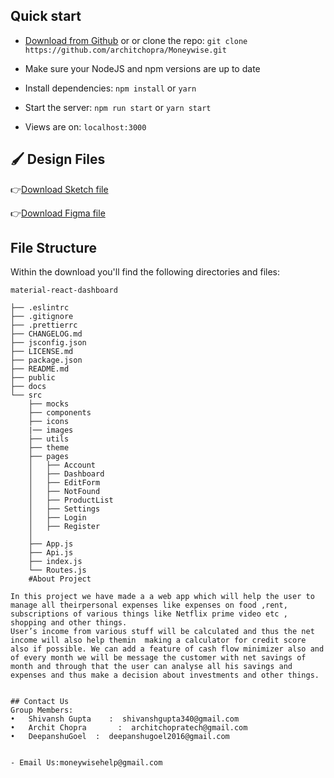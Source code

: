 ## Quick start

- [Download from Github](https://github.com/architchopra/Moneywise.git.zip) or or clone the repo: `git clone https://github.com/architchopra/Moneywise.git`

- Make sure your NodeJS and npm versions are up to date

- Install dependencies: `npm install` or `yarn`

- Start the server: `npm run start` or `yarn start`

- Views are on: `localhost:3000`

## 🖌 Design Files

👉[Download Sketch file](https://s3.eu-west-2.amazonaws.com/devias/products/react-material-dashboard/react-material-dashboard-free.sketch)

👉[Download Figma file](https://devias.s3.eu-west-2.amazonaws.com/products/react-material-dashboard/react-material-dashboard-free.fig)

## File Structure

Within the download you'll find the following directories and files:

```
material-react-dashboard

├── .eslintrc
├── .gitignore
├── .prettierrc
├── CHANGELOG.md
├── jsconfig.json
├── LICENSE.md
├── package.json
├── README.md
├── public
├── docs
└── src
	├── mocks
	├── components
	├── icons
	|── images
	├── utils
	├── theme
	├── pages
	│	├── Account
	│	├── Dashboard
	│	├── EditForm
	│	├── NotFound
	│	├── ProductList
	│	├── Settings
	│	├── Login
	│	├── Register
	│	
	├── App.js
	├── Api.js
	├── index.js
	└── Routes.js
	#About Project
	
In this project we have made a a web app which will help the user to manage all theirpersonal expenses like expenses on food ,rent, subscriptions of various things like Netflix prime video etc , shopping and other things.
User’s income from various stuff will be calculated and thus the net income will also help themin  making a calculator for credit score also if possible. We can add a feature of cash flow minimizer also and of every month we will be message the customer with net savings of month and through that the user can analyse all his savings and expenses and thus make a decision about investments and other things.


## Contact Us
Group Members:
•	Shivansh Gupta    :  shivanshgupta340@gmail.com
•	Archit Chopra       :  architchopratech@gmail.com
•	DeepanshuGoel  :  deepanshugoel2016@gmail.com


- Email Us:moneywisehelp@gmail.com 


